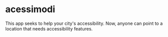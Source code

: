 # acessimodi
This app seeks to help your city's accessibility. Now, anyone can point to a location that needs accessibility features.
